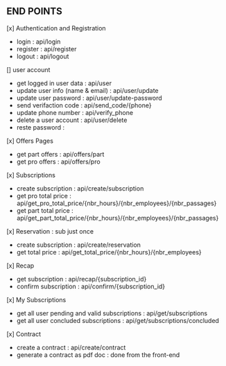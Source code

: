 ## END POINTS

[x] Authentication and Registration

-   login : api/login
-   register : api/register
-   logout : api/logout

[] user account

-   get logged in user data : api/user
-   update user info (name & email) : api/user/update
-   update user password : api/user/update-password
-   send verifaction code : api/send_code/{phone}
-   update phone number : api/verify_phone
-   delete a user account : api/user/delete
-   reste password :

[x] Offers Pages

-   get part offers : api/offers/part
-   get pro offers : api/offers/pro

[x] Subscriptions

-   create subscription : api/create/subscription
-   get pro total price : api/get_pro_total_price/{nbr_hours}/{nbr_employees}/{nbr_passages}
-   get part total price : api/get_part_total_price/{nbr_hours}/{nbr_employees}/{nbr_passages}

[x] Reservation : sub just once

-   create subscription : api/create/reservation
-   get total price : api/get_total_price/{nbr_hours}/{nbr_employees}

[x] Recap

-   get subscription : api/recap/{subscription_id}
-   confirm subscription : api/confirm/{subscription_id}

[x] My Subscriptions

-   get all user pending and valid subscriptions : api/get/subscriptions
-   get all user concluded subscriptions : api/get/subscriptions/concluded

[x] Contract

-   create a contract : api/create/contract
-   generate a contract as pdf doc : done from the front-end
